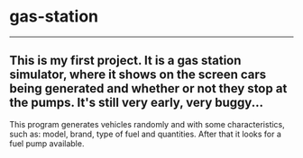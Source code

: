 # gas-station
---
This is my first project. It is a gas station simulator, where it shows on the screen cars being generated and whether or not they stop at the pumps.
It's still very early, very buggy...
---
 This program generates vehicles randomly and with some characteristics, such as: model, brand, type of fuel and quantities.
 After that it looks for a fuel pump available.
